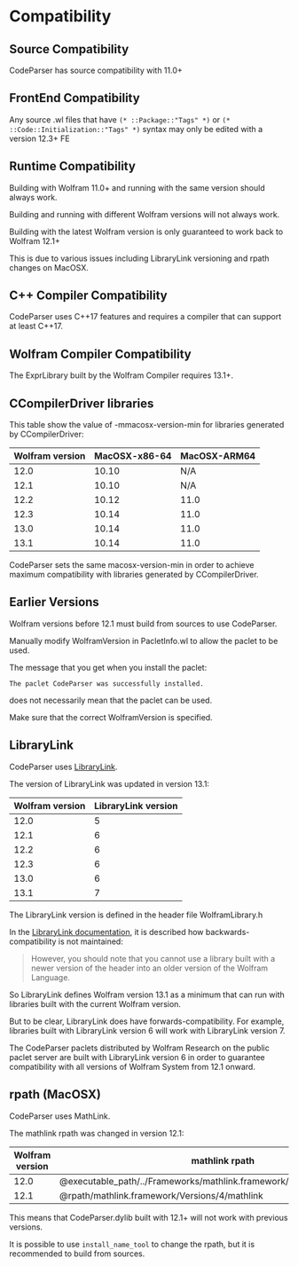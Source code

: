 
# Compatibility


## Source Compatibility

CodeParser has source compatibility with 11.0+


## FrontEnd Compatibility

Any source .wl files that have `(* ::Package::"Tags" *)` or `(* ::Code::Initialization::"Tags" *)` syntax may only be edited with a version 12.3+ FE 


## Runtime Compatibility

Building with Wolfram 11.0+ and running with the same version should always work.

Building and running with different Wolfram versions will not always work.

Building with the latest Wolfram version is only guaranteed to work back to Wolfram 12.1+

This is due to various issues including LibraryLink versioning and rpath changes on MacOSX.


## C++ Compiler Compatibility

CodeParser uses C++17 features and requires a compiler that can support at least C++17.


## Wolfram Compiler Compatibility

The ExprLibrary built by the Wolfram Compiler requires 13.1+.


## CCompilerDriver libraries

This table show the value of -mmacosx-version-min for libraries generated by CCompilerDriver:

| Wolfram version | MacOSX-x86-64 | MacOSX-ARM64 |
| --------------- | ------------- | ------------ |
| 12.0            | 10.10         | N/A          |
| 12.1            | 10.10         | N/A          |
| 12.2            | 10.12         | 11.0         |
| 12.3            | 10.14         | 11.0         |
| 13.0            | 10.14         | 11.0         |
| 13.1            | 10.14         | 11.0         |

CodeParser sets the same macosx-version-min in order to achieve maximum compatibility with libraries generated by CCompilerDriver.


## Earlier Versions

Wolfram versions before 12.1 must build from sources to use CodeParser.

Manually modify WolframVersion in PacletInfo.wl to allow the paclet to be used.

The message that you get when you install the paclet:
```
The paclet CodeParser was successfully installed.
```
does not necessarily mean that the paclet can be used.

Make sure that the correct WolframVersion is specified.


## LibraryLink

CodeParser uses [LibraryLink](https://reference.wolfram.com/language/guide/LibraryLink.html).

The version of LibraryLink was updated in version 13.1:

| Wolfram version | LibraryLink version |
| --------------- | ------------------- |
| 12.0            | 5                   |
| 12.1            | 6                   |
| 12.2            | 6                   |
| 12.3            | 6                   |
| 13.0            | 6                   |
| 13.1            | 7                   |

The LibraryLink version is defined in the header file WolframLibrary.h

In the [LibraryLink documentation](https://reference.wolfram.com/language/LibraryLink/tutorial/LibraryStructure.html#280210622), it is described how backwards-compatibility is not maintained:

>However, you should note that you cannot use a library built with a newer version of the header into an older version of the Wolfram Language.

So LibraryLink defines Wolfram version 13.1 as a minimum that can run with libraries built with the current Wolfram version.

But to be clear, LibraryLink does have forwards-compatibility. For example, libraries built with LibraryLink version 6 will work with LibraryLink version 7.

The CodeParser paclets distributed by Wolfram Research on the public paclet server are built with LibraryLink version 6 in order to guarantee compatibility with all versions of Wolfram System from 12.1 onward.


## rpath (MacOSX)

CodeParser uses MathLink.

The mathlink rpath was changed in version 12.1:

| Wolfram version | mathlink rpath                                                           |
| --------------- | ------------------------------------------------------------------------ |
| 12.0            | @executable_path/../Frameworks/mathlink.framework/Versions/4.36/mathlink |
| 12.1            | @rpath/mathlink.framework/Versions/4/mathlink                            |

This means that CodeParser.dylib built with 12.1+ will not work with previous versions.

It is possible to use `install_name_tool` to change the rpath, but it is recommended to build from sources.
